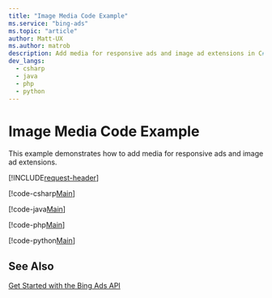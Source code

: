 ```yaml
---
title: "Image Media Code Example"
ms.service: "bing-ads"
ms.topic: "article"
author: Matt-UX
ms.author: matrob
description: Add media for responsive ads and image ad extensions in C#, Java, PHP, or Python.
dev_langs:
  - csharp
  - java
  - php
  - python
---
```

# Image Media Code Example
This example demonstrates how to add media for responsive ads and image ad extensions.

[!INCLUDE[request-header](./includes/code-tips.md)]

[!code-csharp[Main](../../../BingAds-dotNet-SDK/examples/BingAdsExamples/BingAdsExamplesLibrary/v13/ImageMedia.cs)]

[!code-java[Main](../../../BingAds-Java-SDK/examples/BingAdsDesktopApp/src/main/java/com/microsoft/bingads/examples/v13/ImageMedia.java)]

[!code-php[Main](../../../BingAds-PHP-SDK/samples/V13/ImageMedia.php)]

[!code-python[Main](../../../BingAds-Python-SDK/examples/v13/image_media.py)]

## See Also
[Get Started with the Bing Ads API](get-started.md)  
